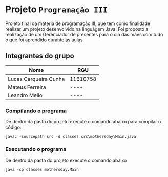 # Projeto `Programação III`

Projeto final da matéria de programação III, que tem como finalidade realizar um projeto desenvolvido na linguágem Java. Foi proposto a realização de um Gerênciador de presentes para o dia das mães com tudo o que foi aprendido durante as aulas

## Integrantes do grupo

Nome | RGU 
-----|-----
Lucas Cerqueira Cunha | 11610758
Mateus Ferreira | ----
Leandro Mello | ----

### Compilando o programa
  De dentro da pasta do projeto execute o comando abaixo para compilar o código:

  `javac -sourcepath src -d classes src\mothersday\Main.java`
  
### Executando o programa
  De dentro da pasta do projeto execute o comando abaixo
  
  `java -cp classes mothersday.Main`
